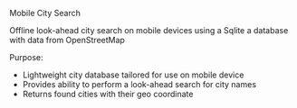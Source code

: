 Mobile City Search

Offline look-ahead city search on mobile devices using a Sqlite a database with data from OpenStreetMap

Purpose:
- Lightweight city database tailored for use on mobile device
- Provides ability to perform a look-ahead search for city names
- Returns found cities with their geo coordinate



